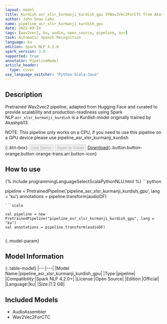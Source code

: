 ```yaml
---
layout: model
title: Kurdish asr_xlsr_kurmanji_kurdish_gpu TFWav2Vec2ForCTC from Akashpb13
author: John Snow Labs
name: pipeline_asr_xlsr_kurmanji_kurdish_gpu
date: 2022-09-24
tags: [wav2vec2, ku, audio, open_source, pipeline, asr]
task: Automatic Speech Recognition
language: ku
edition: Spark NLP 4.2.0
spark_version: 3.0
supported: true
annotator: PipelineModel
article_header:
  type: cover
use_language_switcher: "Python-Scala-Java"
---
```


## Description

Pretrained Wav2vec2  pipeline, adapted from Hugging Face and curated to provide scalability and production-readiness using Spark NLP.`asr_xlsr_kurmanji_kurdish` is a Kurdish model originally trained by Akashpb13.

NOTE: This pipeline only works on a CPU, if you need to use this pipeline on a GPU device please use pipeline_asr_xlsr_kurmanji_kurdish

{:.btn-box}
<button class="button button-orange" disabled>Live Demo</button>
<button class="button button-orange" disabled>Open in Colab</button>
[Download](https://s3.amazonaws.com/auxdata.johnsnowlabs.com/public/models/pipeline_asr_xlsr_kurmanji_kurdish_gpu_ku_4.2.0_3.0_1664046422042.zip){:.button.button-orange.button-orange-trans.arr.button-icon}

## How to use



<div class="tabs-box" markdown="1">
{% include programmingLanguageSelectScalaPythonNLU.html %}
```python

pipeline = PretrainedPipeline('pipeline_asr_xlsr_kurmanji_kurdish_gpu', lang = 'ku')
annotations =  pipeline.transform(audioDF)
    
```
```scala

val pipeline = new PretrainedPipeline("pipeline_asr_xlsr_kurmanji_kurdish_gpu", lang = "ku")
val annotations = pipeline.transform(audioDF)
    
```
</div>

{:.model-param}
## Model Information

{:.table-model}
|---|---|
|Model Name:|pipeline_asr_xlsr_kurmanji_kurdish_gpu|
|Type:|pipeline|
|Compatibility:|Spark NLP 4.2.0+|
|License:|Open Source|
|Edition:|Official|
|Language:|ku|
|Size:|1.2 GB|

## Included Models

- AudioAssembler
- Wav2Vec2ForCTC